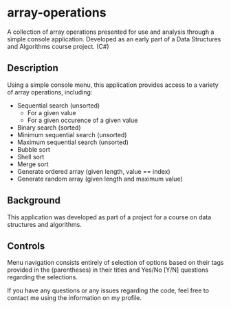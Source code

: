 # array-operations
A collection of array operations presented for use and analysis through a simple console application. 
Developed as an early part of a Data Structures and Algorithms course project. (C#)

Description
-----------
  Using a simple console menu, this application provides access to a variety of array operations, including:
  * Sequential search (unsorted)
    * For a given value
    * For a given occurence of a given value
  * Binary search (sorted)
  * Minimum sequential search (unsorted)
  * Maximum sequential search (unsorted)
  * Bubble sort
  * Shell sort
  * Merge sort
  * Generate ordered array (given length, value == index)
  * Generate random array (given length and maximum value)


Background
----------
  This application was developed as part of a project for a course on data structures and algorithms.


Controls
--------

  Menu navigation consists entirely of selection of options based on their tags provided in the (parentheses) in their titles and Yes/No [Y/N] questions regarding the selections. 
  
  
  
If you have any questions or any issues regarding the code, feel free to contact me using the information on my profile. 
